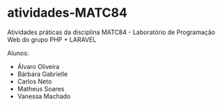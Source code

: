 # atividades-MATC84

Atividades práticas da disciplina MATC84 - Laboratório de Programação Web do grupo PHP + LARAVEL

Alunos:
+ Álvaro Oliveira
+ Bárbara Gabrielle
+ Carlos Neto
+ Matheus Soares
+ Vanessa Machado
